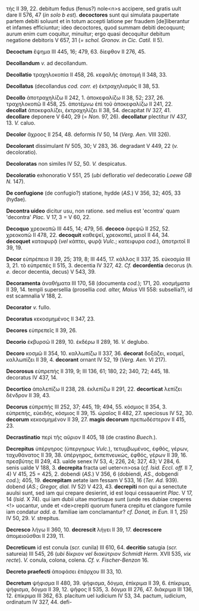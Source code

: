 τής II 39, 22. debitum fedus (fenus?) nole\<n\>s accipere, sed gratis
uult dare II 576, 47 (*in solo b est*). **decoctores** sunt qui simulata
paupertate partem debiti soluunt et in totum accepti latione per fraudem
[de]liberantur et infames efficiuntur; ideo decoctores, quod summam
debiti decoquunt; aurum enim cum coquitur, minuitur; ergo quasi
decoquitur debitum negatione debitoris V 657, 31 (*= schol. Gronov. in
Cic. Catil.* II 5).

**Decoctum** ἕψημα III 445, 16; 479, 63. δίεφθον II 276, 45.

**Decollandum** *v.* ad decollandum.

**Decollatio** τραχηλοκοπία II 458, 26. κεφαλῆς ἀποτομή II 348, 33.

**Decollatus** (decollandus *cod. corr. e*) ἐκτραχηλισμός II 38, 53.

**Decollo** ἀποτραχηλίζω II 242, 1. ἀποκεφαλίζω II 38, 52; 237, 26.
τραχηλοκοπῶ II 458, 25. ἀποτέμνω ἐπὶ τοῦ ἀποκεφαλίζω II 241, 22.
**decollat** ἀποκεφαλίζει, ἐκτραχηλίζει II 38, 54. decapitat IV 327, 41.
**decollare** deponere V 640, 29 (= *Non.* 97, 26). **decollatur**
plectitur IV 437, 13. *V.* caluo.

**Decolor** ἄχροος II 254, 48. deformis IV 50, 14 (*Verg. Aen.* VIII
326).

**Decolorant** dissimulant IV 505, 30; V 283, 36. degradant V 449, 22
(*v.* decoloratio).

**Decoloratas** non similes IV 52, 50. *V.* despicatus.

**Decoloratio** exhonoratio V 551, 25 (*ubi* defloratio *vel*
dedecoratio *Loewe GB N.* 147).

**De confugione** (de confugio?) statione, hydde (*AS.*) V 356, 32; 405,
33 (hyđae).

**Decontra uideo** dicitur usu, non ratione. sed melius est 'econtra'
quam 'decontra' *Plac.* V 17, 3 = V 60, 22.

**Decoquo** χρεοκοπῶ III 445, 14; 479, 56. **decoco** ἀφεψῶ II 252, 52.
χρεοκοπῶ II 478, 22. **decoquit** καθεψεῖ, χρεοκοπεῖ, μειοῖ II 44, 34.
**decoquet** καταφυρᾷ (*vel* κάπτει, φυρᾷ *Vulc.*; κατειφυρα *cod.*),
ἀποτριτοῖ II 39, 19.

**Decor** εὐπρέπεια II 39, 25; 319, 8; III 445, 17. κάλλος II 337, 35.
εὐκοσμία III 3, 21. τὸ εὐπρεπές II 515, 3. decentia IV 327, 42. *Cf.*
**decordentia** decorus (*h. e.* decor decentia, decus) V 543, 39.

**Decoramenta** ἀναθήματα III 170, 58 (documenta *cod.*); 171, 20.
κοσμήματα II 39, 14. templi supersellia (prosellia *cod. alter, Maius*
VII 558: subsellia?), id est scamnalia V 188, 2.

**Decorator** *v.* fullo.

**Decoratus** κεκοσμημένος II 347, 23.

**Decores** εὐπρεπεῖς II 39, 26.

**Decorio** ἐκβυρσῶ II 289, 10. ἐκδέρω II 289, 16. *V.* deglubo.

**Decoro** κοσμῶ II 354, 10. καλλωπίζω II 337, 36. **decorat** δοξάζει,
κοσμεῖ, καλλωπίζει II 39, 4. **decorant** ornant IV 52, 19 (*Verg.*
*Aen.* VI 217).

**Decorosus** εὐπρεπής II 319, 9; III 136, 61; 180, 22; 340, 72; 445,
18. decoratus IV 437, 14.

**Decortico** ἀπολεπίζω II 238, 28. ἐκλεπίζω II 291, 22. **decorticat**
λεπίζει δένδρον II 39, 43.

**Decorus** εὐπρεπής III 252, 37; 445, 19; 494, 55. κόσμιος II 354, 3.
εὐπρεπής, εὐειδής, κόσμιος II 39, 15. ὡραῖος II 482, 27. speciosus IV
52, 30. **decorum** κεκοσμημένον II 39, 27. **magis decorum**
πρεπωδέστερον II 415, 23.

**Decrastinatio** περὶ τῆς αὔριον II 405, 18 (de crastino *Buech.*).

**Decrepitus** ὑπέργηρος (ὐπεργηρως *Vulc.*), τετυμβωμένος, ἑφθός,
γέρων, ταχυθάνατος II 39, 38. ὑπέργηρος, ἐκπεπνευκώς, ἑφθός, γέρων II
39, 16. πρεσβύτης III 249, 43. ualde senex IV 53, 4; 226, 24; 327, 43; V
284, 6. senis ualde V 188, 3. **decrepita** fracta uel ueter\<n\>osa
(*cf. Isid. Eccl. off.* II 7, 4) V 415, 25 = 425, 2. dobendi (*AS.*) V
356, 6 (dobiendi, *AS.*, dobgendi *cod.*); 405, 19. **decrepitam**
aetate iam fessam V 533, 16 (*Ter. Ad.* 939). dobend (*AS.*; *Gregor,
dial.* IV 52) V 423, 43. **decrepiti** non qui a senectute auulsi sunt,
sed iam qui crepare desierint, id est loqui cessauerint *Plac.* V 17, 14
(*Isid.* X 74). qui iam dubii uitae mortisque sunt (unde res dubiae
creperes \<!\> uocantur, unde et \<de\>crepiti quorum funera crepitu et
clangore fumile iam condatur *add. a.* familiae iam conclamantur? *cf.
Donat, in Eun.* II 1, 25) IV 50, 29. *V.* strepitus.

**Decresco** λήγω II 360, 10. **decrescit** λήγει II 39, 17.
**decrescere** ἀπομειοῦσθαι II 239, 11.

**Decreticum** id est conula (*scr.* cunila) III 610, 64. **decritio**
satugia (*scr.* satureia) III 545, 26 (*ubi* δίκριον *vel* διακύτριον
*Schmidt Herm.* XVII 535, *vix recte*). *V.* conula, colona, colena.
*Cf. v. Fischer-Benzon* 16.

**Decreto praefecti** ἀποφάσει ἐπάρχου III 33, 10.

**Decretum** ψήφισμα II 480, 39. ψήφισμα, δόγμα, ἐπίκριμα II 39, 6.
ἐπίκριμα, ψήφισμα, δόγμα II 39, 12. ψῆφος II 535, 3. δόγμα III 276, 47.
διάκριμα III 136, 12. ἐπίκριμα III 362, 63. placitum uel iudicium IV 53,
34. pactum, iudicium, ordinatum IV 327, 44. defi-
